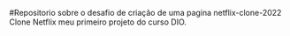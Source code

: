 #Repositorio sobre o desafio de criação de uma pagina netflix-clone-2022
Clone Netflix meu primeiro projeto do curso DIO.
